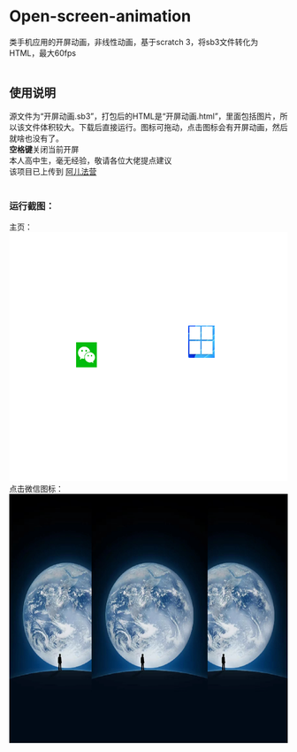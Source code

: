 # Open-screen-animation
类手机应用的开屏动画，非线性动画，基于scratch 3，将sb3文件转化为HTML，最大60fps
<br><br>

## 使用说明 
源文件为“开屏动画.sb3”，打包后的HTML是“开屏动画.html”，里面包括图片，所以该文件体积较大。下载后直接运行。图标可拖动，点击图标会有开屏动画，然后就啥也没有了。 <br>
**空格键**关闭当前开屏 <br>
本人高中生，毫无经验，敬请各位大佬提点建议 <br>
该项目已上传到 [阿儿法营](https://aerfaying.com/Projects/1182095)
<br><br>

### 运行截图：<br>
主页：<br>
<img src="https://github.com/crazyphysics/Open-screen-animation/blob/main/images/1.png" width="600" height="450" />  <br>
点击微信图标： <br>
<img src="https://github.com/crazyphysics/Open-screen-animation/blob/main/images/2.png" width="600" height="450" />  <br>
